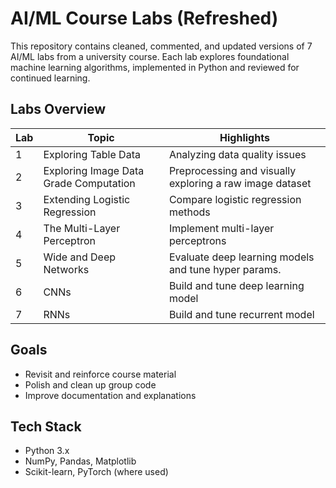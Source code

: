 # AI/ML Course Labs (Refreshed)

This repository contains cleaned, commented, and updated versions of 7 AI/ML labs from a university course. Each lab explores foundational machine learning algorithms, implemented in Python and reviewed for continued learning.

## Labs Overview

| Lab | Topic                  | Highlights |
|-----|------------------------|------------|
| 1   | Exploring Table Data      | Analyzing data quality issues |
| 2   | Exploring Image Data Grade Computation  |  Preprocessing and visually exploring a raw image dataset |
| 3   | Extending Logistic Regression         | Compare logistic regression methods        |
| 4   | The Multi-Layer Perceptron| Implement multi-layer perceptrons        |
| 5   | Wide and Deep Networks   | Evaluate deep learning models and tune hyper params.     |
| 6   | CNNs       | Build and tune deep learning model   |
| 7   | RNNs       |Build and tune recurrent model    |

## Goals
- Revisit and reinforce course material
- Polish and clean up group code
- Improve documentation and explanations

## Tech Stack
- Python 3.x
- NumPy, Pandas, Matplotlib
- Scikit-learn, PyTorch (where used)

